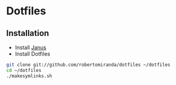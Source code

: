 # Dotfiles

## Installation

- Install [Janus](https://github.com/carlhuda/janus#installation)
- Install Dotfiles
``` bash
git clone git://github.com/robertomiranda/dotfiles ~/dotfiles
cd ~/dotfiles
./makesymlinks.sh
```
